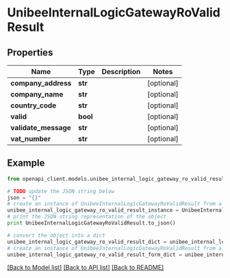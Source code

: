 # UnibeeInternalLogicGatewayRoValidResult


## Properties

Name | Type | Description | Notes
------------ | ------------- | ------------- | -------------
**company_address** | **str** |  | [optional] 
**company_name** | **str** |  | [optional] 
**country_code** | **str** |  | [optional] 
**valid** | **bool** |  | [optional] 
**validate_message** | **str** |  | [optional] 
**vat_number** | **str** |  | [optional] 

## Example

```python
from openapi_client.models.unibee_internal_logic_gateway_ro_valid_result import UnibeeInternalLogicGatewayRoValidResult

# TODO update the JSON string below
json = "{}"
# create an instance of UnibeeInternalLogicGatewayRoValidResult from a JSON string
unibee_internal_logic_gateway_ro_valid_result_instance = UnibeeInternalLogicGatewayRoValidResult.from_json(json)
# print the JSON string representation of the object
print UnibeeInternalLogicGatewayRoValidResult.to_json()

# convert the object into a dict
unibee_internal_logic_gateway_ro_valid_result_dict = unibee_internal_logic_gateway_ro_valid_result_instance.to_dict()
# create an instance of UnibeeInternalLogicGatewayRoValidResult from a dict
unibee_internal_logic_gateway_ro_valid_result_form_dict = unibee_internal_logic_gateway_ro_valid_result.from_dict(unibee_internal_logic_gateway_ro_valid_result_dict)
```
[[Back to Model list]](../README.md#documentation-for-models) [[Back to API list]](../README.md#documentation-for-api-endpoints) [[Back to README]](../README.md)


